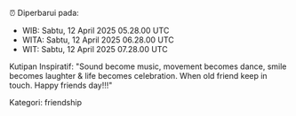 ⏰ Diperbarui pada:
- WIB: Sabtu, 12 April 2025 05.28.00 UTC
- WITA: Sabtu, 12 April 2025 06.28.00 UTC
- WIT: Sabtu, 12 April 2025 07.28.00 UTC

Kutipan Inspiratif:
"Sound become music, movement becomes dance, smile becomes laughter & life becomes celebration. When old friend keep in touch. Happy friends day!!!"


Kategori: friendship

